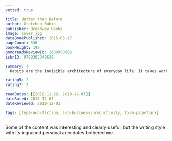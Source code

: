 ```yaml
---
vetted: true

title: Better than Before
author: Gretchen Rubin
publisher: Broadway Books
image: cover.jpg
dateBookPublished: 2015-03-17
pageCount: 336
bookHeight: 198
goodreadsReviewId: 2609950662
isbn13: 9780385348638

summary: |
  Habits are the invisible architecture of everyday life. It takes work to make a habit, but once that habit is set, we can harness the energy of habits to build happier, stronger, more productive lives.

rating5: 2
rating7: 2

readDates: [[2018-11-29, 2018-12-03]]
dateRated: 2018-12-03
dateReviewed: 2018-12-03

tags: [type-non-fiction, sub-business-productivity, form-paperback]
---
```


Some of the content was interesting and clearly useful, but the writing style with its ingrained personal anecdotes bothered me.
